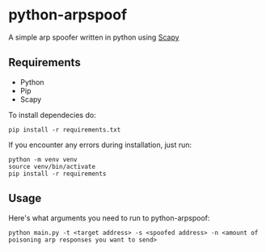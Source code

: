# python-arpspoof

A simple arp spoofer written in python using [Scapy](https://scapy.net/)

## Requirements

- Python
- Pip
- Scapy

To install dependecies do:
```
pip install -r requirements.txt
```

If you encounter any errors during installation, just run:

```
python -m venv venv
source venv/bin/activate
pip install -r requirements
```

## Usage

Here's what arguments you need to run to python-arpspoof:

```
python main.py -t <target address> -s <spoofed address> -n <amount of poisoning arp responses you want to send>
```
